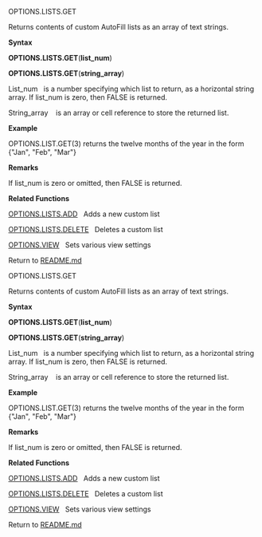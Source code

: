 OPTIONS.LISTS.GET

Returns contents of custom AutoFill lists as an array of text strings.

**Syntax**

**OPTIONS.LISTS.GET**(**list\_num**)

**OPTIONS.LISTS.GET**(**string\_array**)

List\_num   is a number specifying which list to return, as a horizontal
string array. If list\_num is zero, then FALSE is returned.

String\_array    is an array or cell reference to store the returned
list.

**Example**

OPTIONS.LIST.GET(3) returns the twelve months of the year in the form
{"Jan", "Feb", "Mar"}

**Remarks**

If list\_num is zero or omitted, then FALSE is returned.

**Related Functions**

[OPTIONS.LISTS.ADD](OPTIONS.LISTS.ADD.md)   Adds a new custom list

[OPTIONS.LISTS.DELETE](OPTIONS.LISTS.DELETE.md)   Deletes a custom list

[OPTIONS.VIEW](OPTIONS.VIEW.md)   Sets various view settings



Return to [README.md](README.md)

OPTIONS.LISTS.GET

Returns contents of custom AutoFill lists as an array of text strings.

**Syntax**

**OPTIONS.LISTS.GET**(**list\_num**)

**OPTIONS.LISTS.GET**(**string\_array**)

List\_num   is a number specifying which list to return, as a horizontal
string array. If list\_num is zero, then FALSE is returned.

String\_array    is an array or cell reference to store the returned
list.

**Example**

OPTIONS.LIST.GET(3) returns the twelve months of the year in the form
{"Jan", "Feb", "Mar"}

**Remarks**

If list\_num is zero or omitted, then FALSE is returned.

**Related Functions**

[OPTIONS.LISTS.ADD](OPTIONS.LISTS.ADD.md)   Adds a new custom list

[OPTIONS.LISTS.DELETE](OPTIONS.LISTS.DELETE.md)   Deletes a custom list

[OPTIONS.VIEW](OPTIONS.VIEW.md)   Sets various view settings



Return to [README.md](README.md)

